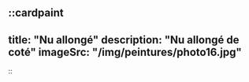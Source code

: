 
::cardpaint
---
title: "Nu allongé"
description: "Nu allongé de coté"
imageSrc: "/img/peintures/photo16.jpg"
---
::
